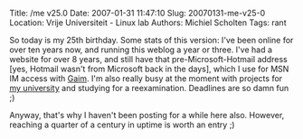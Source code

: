 Title: /me v25.0
Date: 2007-01-31 11:47:10
Slug: 20070131-me-v25-0
Location: Vrije Universiteit - Linux lab
Authors: Michiel Scholten
Tags: rant

<p>So today is my 25th birthday. Some stats of this version: I've been online for over ten years now, and running this weblog a year or three. I've had a website for over 8 years, and still have that pre-Microsoft-Hotmail address [yes, Hotmail wasn't from Microsoft back in the days], which I use for MSN IM access with <a href="http://gaim.sf.net/">Gaim</a>. I'm also really busy at the moment with projects for <a href="http://www.cs.vu.nl/">my university</a> and studying for a reexamination. Deadlines are so damn fun ;)</p>

<p>Anyway, that's why I haven't been posting for a while here also. However, reaching a quarter of a century in uptime is worth an entry ;)</p>